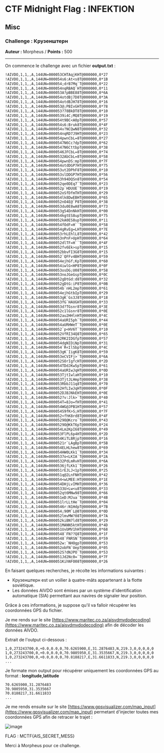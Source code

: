 # CTF Midnight Flag : INFEKTION

## Misc

### Challenge : Крузенштерн

**Auteur :** Morpheus / **Points :** 500

***

On commence le challenge avec un fichier **output.txt** :
```txt
!AIVDO,1,1,,A,144UN=000053CHTAqjKHT@000000,0*27
!AIVDO,1,1,,A,144UN=000054s6:At<s8T@000000,0*1B
!AIVDO,1,1,,A,144UN=000054;drB7Mq`T@000000,0*22
!AIVDO,1,1,,A,144UN=000054nqRBAQ`HT@000000,0*11
!AIVDO,1,1,,A,144UN=000053A?pBBE88T@000000,0*6A
!AIVDO,1,1,,A,144UN=000054otdBj7D8T@000000,0*3A
!AIVDO,1,1,,A,144UN=000054otdBJH78T@000000,0*16
!AIVDO,1,1,,A,144UN=000053@;PBIvGHT@000000,0*78
!AIVDO,1,1,,A,144UN=000053?78BkDT8T@000000,0*10
!AIVDO,1,1,,A,144UN=0000539i4C;MQ8T@000000,0*19
!AIVDO,1,1,,A,144UN=000054t9BC<A0pT@000000,0*57
!AIVDO,1,1,,A,144UN=000054s6:Bruk8T@000000,0*4F
!AIVDO,1,1,,A,144UN=000054v?NCQwN8T@000000,0*32
!AIVDO,1,1,,A,144UN=000054nqRD7J9HT@000000,0*23
!AIVDO,1,1,,A,144UN=000054pwnCbL=8T@000000,0*27
!AIVDO,1,1,,A,144UN=0000547N6Cc?dpT@000000,0*62
!AIVDO,1,1,,A,144UN=0000547N6CttbpT@000000,0*38
!AIVDO,1,1,,A,144UN=0000546JFCbL=8T@000000,0*74
!AIVDO,1,1,,A,144UN=0000532AbCbL=8T@000000,0*58
!AIVDO,1,1,,A,144UN=000054pwnDS:mpT@000000,0*7F
!AIVDO,1,1,,A,144UN=000054otdDGP7HT@000000,0*75
!AIVDO,1,1,,A,144UN=000053ut2DPhF8T@000000,0*10
!AIVDO,1,1,,A,144UN=000053slDDGP7HT@000000,0*56
!AIVDO,1,1,,A,144UN=000053h94DQSn8T@000000,0*54
!AIVDO,1,1,,A,144UN=000052qe0DEq7`T@000000,0*23
!AIVDO,1,1,,A,144UN=000052p`HDUUE`T@000000,0*19
!AIVDO,1,1,,A,144UN=000052oSfDfmTHT@000000,0*29
!AIVDO,1,1,,A,144UN=000054lk8DwEBHT@000000,0*65
!AIVDO,1,1,,A,144UN=000052nO4E@`P8T@000000,0*38
!AIVDO,1,1,,A,144UN=000053du0E8wA8T@000000,0*73
!AIVDO,1,1,,A,144UN=000053g54DnNkHT@000000,0*00
!AIVDO,1,1,,A,144UN=000054kgtES8upT@000000,0*75
!AIVDO,1,1,,A,144UN=000052kA0ES8upT@000000,0*11
!AIVDO,1,1,,A,144UN=000054fOdF=H``T@000000,0*58
!AIVDO,1,1,,A,144UN=000054gRvEg=LHT@000000,0*7E
!AIVDO,1,1,,A,144UN=000053rhLEhlL8T@000000,0*42
!AIVDO,1,1,,A,144UN=000053nPnF>UpHT@000000,0*64
!AIVDO,1,1,,A,144UN=000052dlTF=H``T@000000,0*4F
!AIVDO,1,1,,A,144UN=000052fv6Ek>spT@000000,0*15
!AIVDO,1,1,,A,144UN=000052bbvFI3G8T@000000,0*15
!AIVDO,1,1,,A,144UN=000052`QFFv4BHT@000000,0*59
!AIVDO,1,1,,A,144UN=000054ejhGf;KpT@000000,0*60
!AIVDO,1,1,,A,144UN=000054iwlG<HP8T@000000,0*0F
!AIVDO,1,1,,A,144UN=000053osDG;U08T@000000,0*58
!AIVDO,1,1,,A,144UN=000053noJGeGspT@000000,0*0C
!AIVDO,1,1,,A,144UN=000052gDtGd:d8T@000000,0*32
!AIVDO,1,1,,A,144UN=000052gDtG:iP8T@000000,0*0B
!AIVDO,1,1,,A,144UN=000054b`nHL2mpT@000000,0*61
!AIVDO,1,1,,A,144UN=000054ejhGtbIpT@000000,0*29
!AIVDO,1,1,,A,144UN=000053gK`Gs3J8T@000000,0*18
!AIVDO,1,1,,A,144UN=000053fG`HAUGHT@000000,0*33
!AIVDO,1,1,,A,144UN=000053d?TGsnr8T@000000,0*3E
!AIVDO,1,1,,A,144UN=000052c1lGsnr8T@000000,0*0E
!AIVDO,1,1,,A,144UN=000052au2HHlnHT@000000,0*4C
!AIVDO,1,1,,A,144UN=000054aURI5ph`T@000000,0*44
!AIVDO,1,1,,A,144UN=000054aURHWeT`T@000000,0*0E
!AIVDO,1,1,,A,144UN=000052`p<HV6T`T@000000,0*10
!AIVDO,1,1,,A,144UN=000052VfRI34Q8T@000000,0*65
!AIVDO,1,1,,A,144UN=000052RK2IDGfpT@000000,0*57
!AIVDO,1,1,,A,144UN=000054dgNIDiNpT@000000,0*31
!AIVDO,1,1,,A,144UN=000054`R<IlSbpT@000000,0*4C
!AIVDO,1,1,,A,144UN=000053gK`IigK8T@000000,0*59
!AIVDO,1,1,,A,144UN=000053eCVIFj>`T@000000,0*6A
!AIVDO,1,1,,A,144UN=000052SOrIgfcHT@000000,0*2D
!AIVDO,1,1,,A,144UN=000054TDdJKw5pT@000000,0*61
!AIVDO,1,1,,A,144UN=000054aURIwJqHT@000000,0*0D
!AIVDO,1,1,,A,144UN=000053TjtIwlaHT@000000,0*10
!AIVDO,1,1,,A,144UN=000053TjtJLHmpT@000000,0*38
!AIVDO,1,1,,A,144UN=000053RbbJ11q8T@000000,0*70
!AIVDO,1,1,,A,144UN=000052HfLIwJqHT@000000,0*0F
!AIVDO,1,1,,A,144UN=000052DJBJNkEHT@000000,0*0E
!AIVDO,1,1,,A,144UN=000052?v:Jlk>`T@000000,0*40
!AIVDO,1,1,,A,144UN=000054T=8Jo=fHT@000000,0*41
!AIVDO,1,1,,A,144UN=000054WG@JPB1HT@000000,0*57
!AIVDO,1,1,,A,144UN=000054S9fK>S;HT@000000,0*7F
!AIVDO,1,1,,A,144UN=000052<fhK8rd8T@000000,0*4F
!AIVDO,1,1,,A,144UN=0000529O@Kcro`T@000000,0*43
!AIVDO,1,1,,A,144UN=0000529O@KkT6pT@000000,0*24
!AIVDO,1,1,,A,144UN=000054Lm2KpI68T@000000,0*49
!AIVDO,1,1,,A,144UN=000053FlPL6p4HT@000000,0*2D
!AIVDO,1,1,,A,144UN=000054KiTLBRjpT@000000,0*16
!AIVDO,1,1,,A,144UN=0000521r`LAgBpT@000000,0*5B
!AIVDO,1,1,,A,144UN=000054ELHLhew8T@000000,0*69
!AIVDO,1,1,,A,144UN=000054HW0LKk1`T@000000,0*34
!AIVDO,1,1,,A,144UN=0000537o<LKIA`T@000000,0*2A
!AIVDO,1,1,,A,144UN=0000532PdLmRvHT@000000,0*6A
!AIVDO,1,1,,A,144UN=0000536jfLKk1`T@000000,0*26
!AIVDO,1,1,,A,144UN=000051rEJLJ<1pT@000000,0*25
!AIVDO,1,1,,A,144UN=000051q@2LnFNHT@000000,0*42
!AIVDO,1,1,,A,144UN=000054<wLMEE:HT@000000,0*1E
!AIVDO,1,1,,A,144UN=000054DHjLvIMHT@000000,0*36
!AIVDO,1,1,,A,144UN=0000533U>Lw<u8T@000000,0*33
!AIVDO,1,1,,A,144UN=000052qt6MNw98T@000000,0*66
!AIVDO,1,1,,A,144UN=000051eD:MJua`T@000000,0*4B
!AIVDO,1,1,,A,144UN=000051lrLLtHe`T@000000,0*04
!AIVDO,1,1,,A,144UN=0000546r:N1HdpT@000000,0*7B
!AIVDO,1,1,,A,144UN=000054;90M`L@8T@000000,0*0D
!AIVDO,1,1,,A,144UN=000052lmvMW?08T@000000,0*7A
!AIVDO,1,1,,A,144UN=000052kiBN7ld8T@000000,0*29
!AIVDO,1,1,,A,144UN=000051MANN5ktHT@000000,0*4D
!AIVDO,1,1,,A,144UN=000051UvbMV1hHT@000000,0*68
!AIVDO,1,1,,A,144UN=0000548`FN??Q8T@000000,0*1F
!AIVDO,1,1,,A,144UN=0000548`FNRSN`T@000000,0*59
!AIVDO,1,1,,A,144UN=000052w:`NHOgpT@000000,0*53
!AIVDO,1,1,,A,144UN=000052obFN`UepT@000000,0*05
!AIVDO,1,1,,A,144UN=000052S?dNJPO`T@000000,0*53
!AIVDO,1,1,,A,144UN=000051Jd2Nc0=`T@000000,0*7F
!AIVDO,1,1,,A,144UN=000051KihNFO08T@000000,0*26
```

En faisant quelques recherches, je récolte les informations suivantes :

- Крузенштерн est un voilier à quatre-mâts appartenant à la flotte soviétique.
- Les données AIVDO sont émises par un système d'identification automatique (SIA) permettant aux navires de signaler leur position.

Grâce à ces informations, je suppose qu'il va falloir récupérer les coordonnées GPS du fichier.

Je me rends sur le site [https://www.maritec.co.za/aisvdmvdodecoding](https://www.maritec.co.za/aisvdmvdodecoding) afin de décoder les données AIVDO.

Extrait de l'output ci-dessous :

```
1,0,273243700,0,+0.0,0.0,0,70.6265900,E,31.2876483,N,219.3,0,0,0,0,0
1,0,273243700,0,+0.0,0.0,0,70.9805950,E,31.3535667,N,219.3,0,0,0,0,0
1,0,273243700,0,+0.0,0.0,0,70.8188217,E,31.6611833,N,219.3,0,0,0,0,0
...
```

Je formate mon output pour récupérer uniquement les coordonnées GPS au format : **longitude,latitude**
```
70.6265900,31.2876483
70.9805950,31.3535667
70.8188217,31.6611833
...
```

Je me rends ensuite sur le site [https://www.gpsvisualizer.com/map_input](https://www.gpsvisualizer.com/map_input) permetant d'injecter toutes mes coordonnées GPS afin de retracer le trajet :

![image](https://user-images.githubusercontent.com/49941629/165516042-bb851ec7-fb5a-4ca6-b776-755f8d0a49ce.png)

FLAG : MCTF{AIS_SECRET_MESS}

Merci à Morpheus pour ce challenge.
